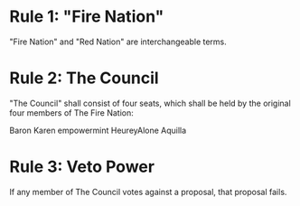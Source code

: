 # Rule 1: "Fire Nation"
"Fire Nation" and "Red Nation" are interchangeable terms.

# Rule 2: The Council
"The Council" shall consist of four seats, which shall be held by the original four members of The Fire Nation:

Baron Karen
empowermint
HeureyAlone
Aquilla

# Rule 3: Veto Power
If any member of The Council votes against a proposal, that proposal fails.
